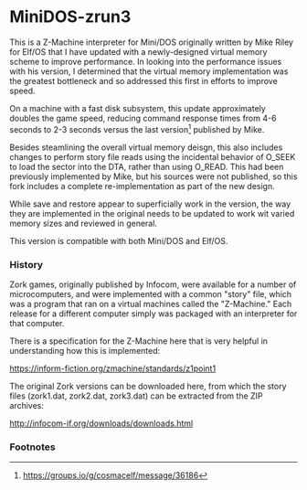 # MiniDOS-zrun3

This is a Z-Machine interpreter for Mini/DOS originally written by Mike Riley for Elf/OS that I have updated with a newly-designed virtual memory scheme to improve performance. In looking into the performance issues with his version, I determined that the virtual memory implementation was the greatest bottleneck and so addressed this first in efforts to improve speed.

On a machine with a fast disk subsystem, this update approximately doubles the game speed, reducing command response times from 4-6 seconds to 2-3 seconds versus the last version[^1] published by Mike.

Besides steamlining the overall virtual memory deisgn, this also includes changes to perform story file reads using the incidental behavior of O_SEEK to load the sector into the DTA, rather than using O_READ. This had been previously implemented by Mike, but his sources were not published, so this fork includes a complete re-implementation as part of the new design.

While save and restore appear to superficially work in the version, the way they are implemented in the original needs to be updated to work wit varied memory sizes and reviewed in general.

This version is compatible with both Mini/DOS and Elf/OS.

### History

Zork games, originally published by Infocom, were available for a number of microcomputers, and were implemented with a common "story" file, which was a program that ran on a virtual machines called the "Z-Machine." Each release for a different computer simply was packaged with an interpreter for that computer.

There is a specification for the Z-Machine here that is very helpful in understanding how this is implemented:

https://inform-fiction.org/zmachine/standards/z1point1

The original Zork versions can be downloaded here, from which the story files (zork1.dat, zork2.dat, zork3.dat) can be extracted from the ZIP archives:

http://infocom-if.org/downloads/downloads.html

### Footnotes

[^1]: https://groups.io/g/cosmacelf/message/36186
